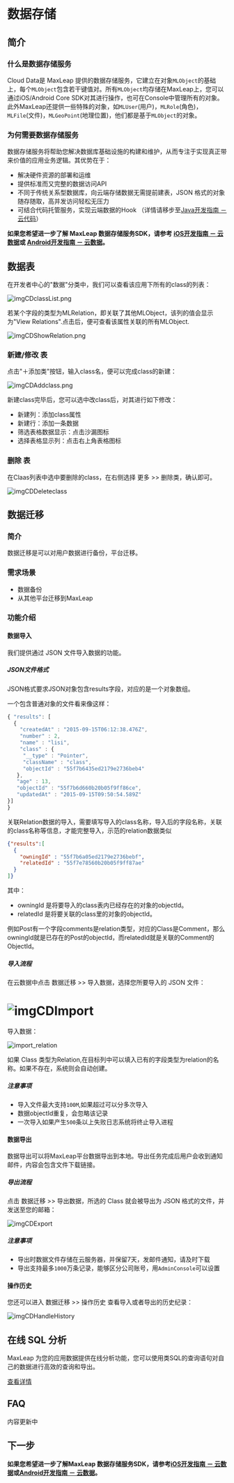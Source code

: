 # 数据存储
## 简介

### 什么是数据存储服务
 Cloud Data是 MaxLeap 提供的数据存储服务，它建立在对象`MLObject`的基础上，每个`MLObject`包含若干键值对。所有`MLObject`均存储在MaxLeap上，您可以通过iOS/Android Core SDK对其进行操作，也可在Console中管理所有的对象。此外MaxLeap还提供一些特殊的对象，如`MLUser`(用户)，`MLRole`(角色)，`MLFile`(文件)，`MLGeoPoint`(地理位置)，他们都是基于`MLObject`的对象。

### 为何需要数据存储服务
数据存储服务将帮助您解决数据库基础设施的构建和维护，从而专注于实现真正带来价值的应用业务逻辑。其优势在于：

* 解决硬件资源的部署和运维
* 提供标准而又完整的数据访问API
* 不同于传统关系型数据库，向云端存储数据无需提前建表，JSON 格式的对象随存随取，高并发访问轻松无压力
* 可结合代码托管服务，实现云端数据的Hook （详情请移步至[Java开发指南 － 云代码](ML_DOCS_GUIDE_LINK_PLACEHOLDER_JAVA)）

**如果您希望进一步了解 MaxLeap 数据存储服务SDK，请参考 [iOS开发指南 － 云数据](ML_DOCS_GUIDE_LINK_PLACEHOLDER_IOS#CLOUD_DATA_ZH)或 [Android开发指南 － 云数据](ML_DOCS_GUIDE_LINK_PLACEHOLDER_ANDROID#CLOUD_DATA_ZH)。**

## 数据表
在开发者中心的"数据"分类中，我们可以查看该应用下所有的class的列表：

![imgCDclassList.png](../../../images/imgCDClassList.png)

若某个字段的类型为MLRelation，即关联了其他MLObject，该列的值会显示为"View Relations".点击后，便可查看该属性关联的所有MLObject.

![imgCDShowRelation.png](../../../images/imgCDShowRelation.png)

### 新建/修改 表
点击"＋添加类"按钮，输入class名，便可以完成class的新建：

![imgCDAddclass.png](../../../images/imgCDAddClass.png)

新建class完毕后，您可以选中改class后，对其进行如下修改：

* 新建列：添加class属性
* 新建行：添加一条数据
* 筛选表格数据显示：点击沙漏图标
* 选择表格显示列：点击右上角表格图标

### 删除 表
在Claas列表中选中要删除的class，在右侧选择 更多 >> 删除类，确认即可。

![imgCDDeleteclass](../../../images/imgCDDeleteClass.png)

## 数据迁移

### 简介

数据迁移是可以对用户数据进行备份，平台迁移。

### 需求场景

* 数据备份
* 从其他平台迁移到MaxLeap

### 功能介绍

#### 数据导入

我们提供通过 JSON 文件导入数据的功能。

##### JSON文件格式

JSON格式要求JSON对象包含results字段，对应的是一个对象数组。

一个包含普通对象的文件看来像这样：

``` javascript
{ "results": [
  {
    "createdAt" : "2015-09-15T06:12:38.476Z",
    "number" : 2,
    "name" : "lisi",
    "class" : {
     "__type" : "Pointer",
     "className" : "class",
     "objectId" : "55f7b6435ed2179e2736beb4"
   },
   "age" : 13,
   "objectId" : "55f7b6d660b20b05f9ff86ce",
   "updatedAt" : "2015-09-15T09:50:54.589Z"
}]
}
```

关联Relation数据的导入，需要填写导入的class名称，导入后的字段名称，关联的class名称等信息，才能完整导入，示范的relation数据类似

``` json
{"results":[
  {
    "owningId" : "55f7b6a05ed2179e2736bebf",
    "relatedId" : "55f7e78560b20b05f9ff87ae"
  }
]}

```

其中：

* owningId 是将要导入的class表内已经存在的对象的objectId。
* relatedId 是将要关联的class里的对象的objectId。

例如Post有一个字段comments是relation类型，对应的Class是Comment，那么owningId就是已存在的Post的objectId，而relatedId就是关联的Comment的ObjectId。

##### 导入流程

在云数据中点击 数据迁移 >> 导入数据，选择您所要导入的 JSON 文件：

# ![imgCDImport](../../../images/imgCDImport.png)

导入数据：

  ![ import_relation](../../../images/import_relation.png)

如果 Class 类型为Relation,在目标列中可以填入已有的字段类型为relation的名称。如果不存在，系统则会自动创建。

##### 注意事项

* 导入文件最大支持`100M`,如果超过可以分多次导入
* 数据objectId重复，会忽略该记录
* 一次导入如果产生`500`条以上失败日志系统将终止导入进程

#### 数据导出

数据导出可以将MaxLeap平台数据导出到本地。导出任务完成后用户会收到通知邮件，内容会包含文件下载链接。

##### 导出流程

点击 数据迁移 >> 导出数据，所选的 Class 就会被导出为 JSON 格式的文件，并发送至您的邮箱：

![imgCDExport](../../../images/imgCDExport.png)

##### 注意事项

* 导出时数据文件存储在云服务器，并保留7天，发邮件通知，请及时下载
* 导出支持最多`1000`万条记录，能够区分公司账号，用`AdminConsole`可以设置

#### 操作历史

您还可以进入 数据迁移 >> 操作历史 查看导入或者导出的历史纪录：

![imgCDHandleHistory](../../../images/imgCDHandleHistory.png)

## 在线 SQL 分析
MaxLeap 为您的应用数据提供在线分析功能，您可以使用类SQL的查询语句对自己的数据进行高效的查询和导出。

[查看详情](ML_DOCS_LINK_PLACEHOLDER_USERMANUAL#CLOUD_DATA_OFFLINE_ANALYZE_ZH)

## FAQ
内容更新中

## 下一步
**如果您希望进一步了解MaxLeap  数据存储服务SDK，请参考[iOS开发指南 － 云数据](ML_DOCS_GUIDE_LINK_PLACEHOLDER_IOS#CLOUD_DATA_ZH)或[Android开发指南 － 云数据](ML_DOCS_GUIDE_LINK_PLACEHOLDER_ANDROID#CLOUD_DATA_ZH)。**
